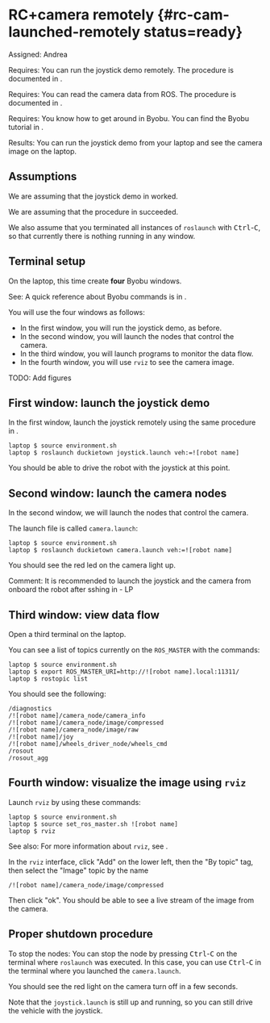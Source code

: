 # RC+camera remotely {#rc-cam-launched-remotely status=ready}

Assigned: Andrea

<div class='requirements' markdown='1'>

Requires: You can run the joystick demo remotely. The procedure is documented
in [](#rc-launched-remotely).

Requires: You can read the camera data from ROS. The procedure is documented in
[](#read-camera-data).

Requires: You know how to get around in Byobu. You can find the Byobu tutorial
in [](#byobu).

Results: You can run the joystick demo from your laptop and see the camera
  image on the laptop.

</div>

## Assumptions

We are assuming that the joystick demo in [](#rc-launched-remotely) worked.

We are assuming that the procedure in [](#read-camera-data) succeeded.

We also assume that you terminated all instances of `roslaunch` with
<kbd>Ctrl</kbd>-<kbd>C</kbd>, so that currently there is nothing running in any
window.

<!--
Joystick + camera output in remote laptop


Make sure that your robot ![robot name] Duckiebot and your laptop <laptop> are connected to the same network.

laptop $ ping ![robot name].local

and on your duckiebot:

duckiebot $ ping <laptop>.local

If one or the other does not work, it is very unlikely that the following will work. Fix before proceeding.

In case you rebooted the duckiebot, please execute:
duckiebot $ sudo ntpdate -u us.pool.ntp.org
duckiebot $ ss -s
duckiebot $ source environment.sh
    duckiebot $ source set_ros_master.sh <robot-name> -->


## Terminal setup

On the laptop, this time create **four** Byobu windows.

See: A quick reference about Byobu commands is in [](#byobu).

You will use the four windows as follows:

- In the first window, you will run the joystick demo, as before.
- In the second window, you will launch the nodes that control the camera.
- In the third window, you will launch programs to monitor the data flow.
- In the fourth window, you will use `rviz` to see the camera image.

TODO: Add figures


## First window: launch the joystick demo

In the first window, launch the joystick remotely using the same procedure in [](#roslaunch-joystick).

    laptop $ source environment.sh
    laptop $ roslaunch duckietown joystick.launch veh:=![robot name]

You should be able to drive the robot with the joystick at this point.

## Second window: launch the camera nodes

In the second window, we will launch the nodes that control the camera.

The launch file is called `camera.launch`:

    laptop $ source environment.sh
    laptop $ roslaunch duckietown camera.launch veh:=![robot name]

You should see the red led on the camera light up.

Comment: It is recommended to launch the joystick and the camera from onboard the robot after sshing in - LP

## Third window: view data flow

Open a third terminal on the laptop.

You can see a list of topics currently on the `ROS_MASTER` with the commands:

    laptop $ source environment.sh
    laptop $ export ROS_MASTER_URI=http://![robot name].local:11311/
    laptop $ rostopic list



You should see the following:

    /diagnostics
    /![robot name]/camera_node/camera_info
    /![robot name]/camera_node/image/compressed
    /![robot name]/camera_node/image/raw
    /![robot name]/joy
    /![robot name]/wheels_driver_node/wheels_cmd
    /rosout
    /rosout_agg

## Fourth window: visualize the image using `rviz`

Launch `rviz` by using these commands:

    laptop $ source environment.sh
    laptop $ source set_ros_master.sh ![robot name]
    laptop $ rviz

See also: For more information about `rviz`, see [](#rviz).

In the `rviz` interface, click "Add" on the lower left, then the "By topic"
tag, then select the "Image" topic by the name

    /![robot name]/camera_node/image/compressed

Then click "ok". You should be able to see a live stream of the image from the
camera.

## Proper shutdown procedure

To stop the nodes: You can stop the node by pressing <kbd>Ctrl</kbd>-<kbd>C</kbd> on the terminal
where `roslaunch` was executed. In this case, you can use <kbd>Ctrl</kbd>-<kbd>C</kbd> in the
terminal where you launched the `camera.launch`.

You should see the red light on the camera turn off in a few seconds.

Note that the `joystick.launch` is still up and running, so you can still drive
the vehicle with the joystick.
